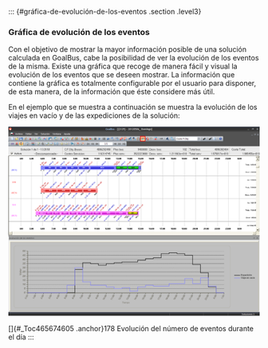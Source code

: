 ::: {#gráfica-de-evolución-de-los-eventos .section .level3}
### Gráfica de evolución de los eventos

Con el objetivo de mostrar la mayor información posible de una solución
calculada en GoalBus, cabe la posibilidad de ver la evolución de los
eventos de la misma. Existe una gráfica que recoge de manera fácil y
visual la evolución de los eventos que se deseen mostrar. La información
que contiene la gráfica es totalmente configurable por el usuario para
disponer, de esta manera, de la información que éste considere más útil.

En el ejemplo que se muestra a continuación se muestra la evolución de
los viajes en vacío y de las expediciones de la solución:

![](../media/file273.png)

[]{#_Toc465674605 .anchor}178 Evolución del número de eventos durante el
día
:::
